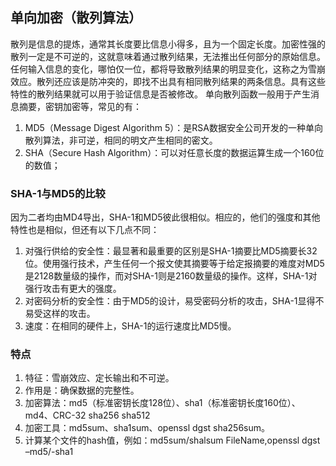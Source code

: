 ## 单向加密（散列算法）

散列是信息的提炼，通常其长度要比信息小得多，且为一个固定长度。加密性强的散列一定是不可逆的，这就意味着通过散列结果，无法推出任何部分的原始信息。任何输入信息的变化，哪怕仅一位，都将导致散列结果的明显变化，这称之为雪崩效应。散列还应该是防冲突的，即找不出具有相同散列结果的两条信息。具有这些特性的散列结果就可以用于验证信息是否被修改。
单向散列函数一般用于产生消息摘要，密钥加密等，常见的有：
1. MD5（Message Digest Algorithm 5）：是RSA数据安全公司开发的一种单向散列算法，非可逆，相同的明文产生相同的密文。
2. SHA（Secure Hash Algorithm）：可以对任意长度的数据运算生成一个160位的数值；

### SHA-1与MD5的比较

因为二者均由MD4导出，SHA-1和MD5彼此很相似。相应的，他们的强度和其他特性也是相似，但还有以下几点不同：
1. 对强行供给的安全性：最显著和最重要的区别是SHA-1摘要比MD5摘要长32 位。使用强行技术，产生任何一个报文使其摘要等于给定报摘要的难度对MD5是2128数量级的操作，而对SHA-1则是2160数量级的操作。这样，SHA-1对强行攻击有更大的强度。
2. 对密码分析的安全性：由于MD5的设计，易受密码分析的攻击，SHA-1显得不易受这样的攻击。
3. 速度：在相同的硬件上，SHA-1的运行速度比MD5慢。

### 特点

1. 特征：雪崩效应、定长输出和不可逆。
2. 作用是：确保数据的完整性。
3. 加密算法：md5（标准密钥长度128位）、sha1（标准密钥长度160位）、md4、CRC-32 sha256 sha512
4. 加密工具：md5sum、sha1sum、openssl dgst sha256sum。
5. 计算某个文件的hash值，例如：md5sum/shalsum FileName,openssl dgst –md5/-sha1